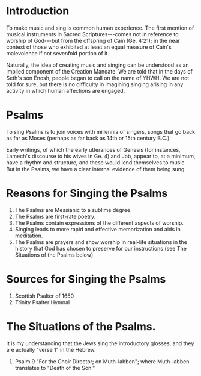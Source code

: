 # Introduction

To make music and sing is common human experience.  The first mention of musical instruments in Sacred Scriptures---comes not in reference to worship of God---but from the offspring of Cain (Ge. 4:21); in the near context of those who exhibited at least an equal measure of Cain's malevolence if not sevenfold portion of it.

Naturally, the idea of creating music and singing can be understood as an implied component of the Creation Mandate. We are told that in the days of Seth's son Enosh, people began to call on the name of YHWH. We are not told for sure, but there is no difficulty in imagining singing arising in any activity in which human affections are engaged. 

# Psalms

To sing Psalms is to join voices with millennia of singers, songs that go back as far as Moses (perhaps as far back as 14th or 15th century B.C.)

Early writings, of which the early utterances of Genesis (for instances, Lamech's discourse to his wives in Ge. 4) and Job, appear to, at a minimum, have a rhythm and structure, and these would lend themselves to music. But in the Psalms, we have a clear internal evidence of them being sung.

# Reasons for Singing the Psalms

1. The Psalms are Messianic to a sublime degree.
2. The Psalms are first-rate poetry.
3. The Psalms contain expressions of the different aspects of worship.
4. Singing leads to more rapid and effective memorization and aids in meditation.
5. The Psalms are prayers and show worship in real-life situations in the history that God has chosen to preserve for our instructions (see The Situations of the Psalms below) 

# Sources for Singing the Psalms

1. Scottish Psalter of 1650
2. Trinity Psalter Hymnal

# The Situations of the Psalms.

It is my understanding that the Jews sing the introductory glosses, and they are actually "verse 1" in the Hebrew.

1. Psalm 9 "For the Choir Director; on Muth-labben"; where Muth-labben translates to "Death of the Son."
